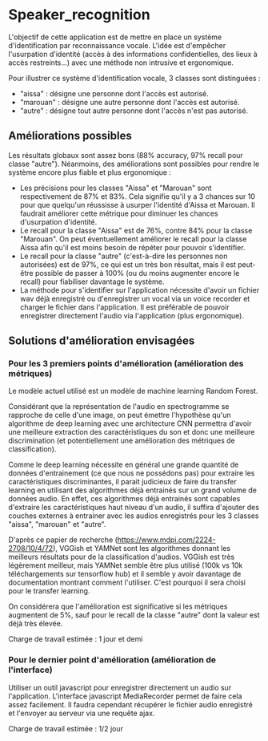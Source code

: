 # Speaker_recognition

L'objectif de cette application est de mettre en place un système d'identification par reconnaissance vocale. 
L'idée est d'empêcher l'usurpation d'identité (accès à des informations confidentielles, des lieux à accès restreints...) avec une méthode non intrusive et ergonomique.

Pour illustrer ce système d'identification vocale, 3 classes sont distinguées :
- "aissa" : désigne une personne dont l'accès est autorisé.
- "marouan" : désigne une autre personne dont l'accès est autorisé.
- "autre" : désigne tout autre personne dont l'accès n'est pas autorisé.

## Améliorations possibles

Les résultats globaux sont assez bons (88% accuracy, 97% recall pour classe "autre"). Néanmoins, des améliorations sont possibles pour rendre le système encore plus fiable et plus ergonomique :
- Les précisions pour les classes "Aissa" et "Marouan" sont respectivement de 87% et 83%. Cela signifie qu'il y a 3 chances sur 10 pour que quelqu'un réussisse à usurper l'identité d'Aissa et Marouan. Il faudrait améliorer cette métrique pour diminuer les chances d'usurpation d'identité.
- Le recall pour la classe "Aissa" est de 76%, contre 84% pour la classe "Marouan". On peut éventuellement améliorer le recall pour la classe Aissa afin qu'il est moins besoin de répéter pour pouvoir s'identifier.
- Le recall pour la classe "autre" (c'est-à-dire les personnes non autorisées) est de 97%, ce qui est un très bon résultat, mais il est peut-être possible de passer à 100% (ou du moins augmenter encore le recall) pour fiabiliser davantage le système.
- La méthode pour s'identifier sur l'application nécessite d'avoir un fichier wav déjà enregistré ou d'enregistrer un vocal via un voice recorder et charger le fichier dans l'application.
Il est préférable de pouvoir enregistrer directement l'audio via l'application (plus ergonomique).

## Solutions d'amélioration envisagées

### Pour les 3 premiers points d'amélioration (amélioration des métriques)
Le modèle actuel utilisé est un modèle de machine learning Random Forest.

Considérant que la représentation de l'audio en spectrogramme se rapproche de celle d'une image, on peut émettre l'hypothèse qu'un algorithme de deep learning avec une architecture CNN permettra d'avoir une meilleure extraction des caractéristiques du son et donc une meilleure discrimination (et potentiellement une amélioration des métriques de classification).

Comme le deep learning nécessite en général une grande quantité de données d'entrainement (ce que nous ne possédons pas) pour extraire les caractéristiques discriminantes, il parait judicieux de faire du transfer learning en utilisant des algorithmes déjà entrainés sur un grand volume de données audio. En effet, ces algorithmes déjà entrainés sont capables d'extraire les caractéristiques haut niveau d'un audio, il suffira d'ajouter des couches externes à entrainer avec les audios enregistrés pour les 3 classes "aissa", "marouan" et "autre".

D'après ce papier de recherche (https://www.mdpi.com/2224-2708/10/4/72), VGGish et YAMNet sont les algorithmes donnant les meilleurs résultats pour de la classification d'audios. VGGish est très légèrement meilleur, mais YAMNet semble être plus utilisé (100k vs 10k téléchargements sur tensorflow hub) et il semble y avoir davantage de documentation montrant comment l'utiliser. C'est pourquoi il sera choisi pour le transfer learning.

On considérera que l'amélioration est significative si les métriques augmentent de 5%, sauf pour le recall de la classe "autre" dont la valeur est déjà très élevée.

Charge de travail estimée : 1 jour et demi

### Pour le dernier point d'amélioration (amélioration de l'interface)
Utiliser un outil javascript pour enregistrer directement un audio sur l'application.
L'interface javascript MediaRecorder permet de faire cela assez facilement. Il faudra cependant récupérer le fichier audio enregistré et l'envoyer au serveur via une requête ajax.

Charge de travail estimée : 1/2 jour
